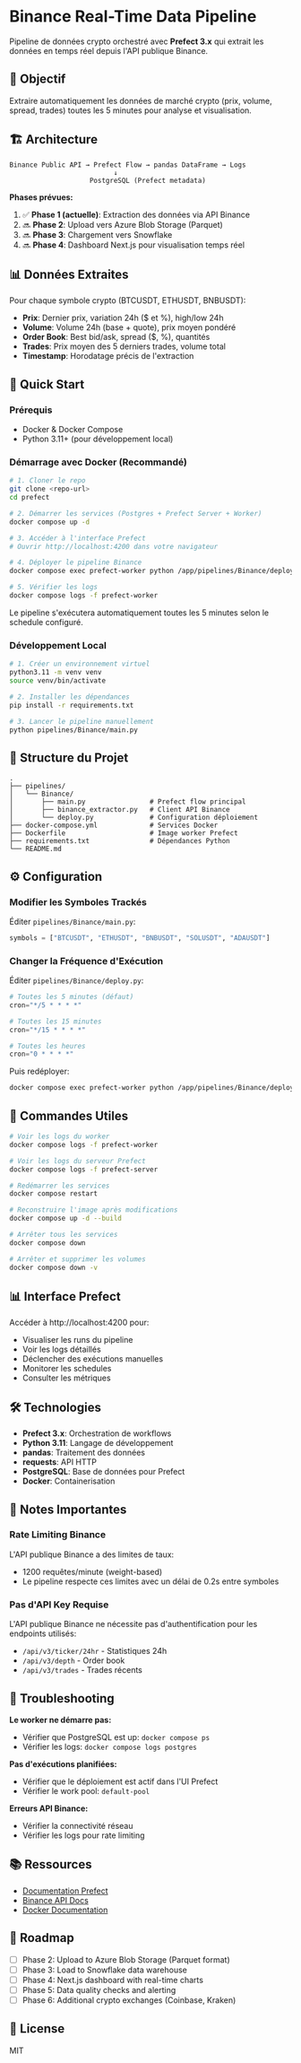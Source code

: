 # Binance Real-Time Data Pipeline

Pipeline de données crypto orchestré avec **Prefect 3.x** qui extrait les données en temps réel depuis l'API publique Binance.

## 🎯 Objectif

Extraire automatiquement les données de marché crypto (prix, volume, spread, trades) toutes les 5 minutes pour analyse et visualisation.

## 🏗️ Architecture

```
Binance Public API → Prefect Flow → pandas DataFrame → Logs
                          ↓
                    PostgreSQL (Prefect metadata)
```

**Phases prévues:**
1. ✅ **Phase 1 (actuelle)**: Extraction des données via API Binance
2. 🔜 **Phase 2**: Upload vers Azure Blob Storage (Parquet)
3. 🔜 **Phase 3**: Chargement vers Snowflake
4. 🔜 **Phase 4**: Dashboard Next.js pour visualisation temps réel

## 📊 Données Extraites

Pour chaque symbole crypto (BTCUSDT, ETHUSDT, BNBUSDT):

- **Prix**: Dernier prix, variation 24h ($ et %), high/low 24h
- **Volume**: Volume 24h (base + quote), prix moyen pondéré
- **Order Book**: Best bid/ask, spread ($, %), quantités
- **Trades**: Prix moyen des 5 derniers trades, volume total
- **Timestamp**: Horodatage précis de l'extraction

## 🚀 Quick Start

### Prérequis

- Docker & Docker Compose
- Python 3.11+ (pour développement local)

### Démarrage avec Docker (Recommandé)

```bash
# 1. Cloner le repo
git clone <repo-url>
cd prefect

# 2. Démarrer les services (Postgres + Prefect Server + Worker)
docker compose up -d

# 3. Accéder à l'interface Prefect
# Ouvrir http://localhost:4200 dans votre navigateur

# 4. Déployer le pipeline Binance
docker compose exec prefect-worker python /app/pipelines/Binance/deploy.py

# 5. Vérifier les logs
docker compose logs -f prefect-worker
```

Le pipeline s'exécutera automatiquement toutes les 5 minutes selon le schedule configuré.

### Développement Local

```bash
# 1. Créer un environnement virtuel
python3.11 -m venv venv
source venv/bin/activate

# 2. Installer les dépendances
pip install -r requirements.txt

# 3. Lancer le pipeline manuellement
python pipelines/Binance/main.py
```

## 📁 Structure du Projet

```
.
├── pipelines/
│   └── Binance/
│       ├── main.py                # Prefect flow principal
│       ├── binance_extractor.py   # Client API Binance
│       └── deploy.py              # Configuration déploiement
├── docker-compose.yml             # Services Docker
├── Dockerfile                     # Image worker Prefect
├── requirements.txt               # Dépendances Python
└── README.md
```

## ⚙️ Configuration

### Modifier les Symboles Trackés

Éditer `pipelines/Binance/main.py`:

```python
symbols = ["BTCUSDT", "ETHUSDT", "BNBUSDT", "SOLUSDT", "ADAUSDT"]
```

### Changer la Fréquence d'Exécution

Éditer `pipelines/Binance/deploy.py`:

```python
# Toutes les 5 minutes (défaut)
cron="*/5 * * * *"

# Toutes les 15 minutes
cron="*/15 * * * *"

# Toutes les heures
cron="0 * * * *"
```

Puis redéployer:

```bash
docker compose exec prefect-worker python /app/pipelines/Binance/deploy.py
```

## 🔧 Commandes Utiles

```bash
# Voir les logs du worker
docker compose logs -f prefect-worker

# Voir les logs du serveur Prefect
docker compose logs -f prefect-server

# Redémarrer les services
docker compose restart

# Reconstruire l'image après modifications
docker compose up -d --build

# Arrêter tous les services
docker compose down

# Arrêter et supprimer les volumes
docker compose down -v
```

## 📊 Interface Prefect

Accéder à http://localhost:4200 pour:

- Visualiser les runs du pipeline
- Voir les logs détaillés
- Déclencher des exécutions manuelles
- Monitorer les schedules
- Consulter les métriques

## 🛠️ Technologies

- **Prefect 3.x**: Orchestration de workflows
- **Python 3.11**: Langage de développement
- **pandas**: Traitement des données
- **requests**: API HTTP
- **PostgreSQL**: Base de données pour Prefect
- **Docker**: Containerisation

## 📝 Notes Importantes

### Rate Limiting Binance

L'API publique Binance a des limites de taux:
- 1200 requêtes/minute (weight-based)
- Le pipeline respecte ces limites avec un délai de 0.2s entre symboles

### Pas d'API Key Requise

L'API publique Binance ne nécessite pas d'authentification pour les endpoints utilisés:
- `/api/v3/ticker/24hr` - Statistiques 24h
- `/api/v3/depth` - Order book
- `/api/v3/trades` - Trades récents

## 🐛 Troubleshooting

**Le worker ne démarre pas:**
- Vérifier que PostgreSQL est up: `docker compose ps`
- Vérifier les logs: `docker compose logs postgres`

**Pas d'exécutions planifiées:**
- Vérifier que le déploiement est actif dans l'UI Prefect
- Vérifier le work pool: `default-pool`

**Erreurs API Binance:**
- Vérifier la connectivité réseau
- Vérifier les logs pour rate limiting

## 📚 Ressources

- [Documentation Prefect](https://docs.prefect.io/)
- [Binance API Docs](https://binance-docs.github.io/apidocs/spot/en/)
- [Docker Documentation](https://docs.docker.com/)

## 🚦 Roadmap

- [ ] Phase 2: Upload to Azure Blob Storage (Parquet format)
- [ ] Phase 3: Load to Snowflake data warehouse
- [ ] Phase 4: Next.js dashboard with real-time charts
- [ ] Phase 5: Data quality checks and alerting
- [ ] Phase 6: Additional crypto exchanges (Coinbase, Kraken)

## 📄 License

MIT
